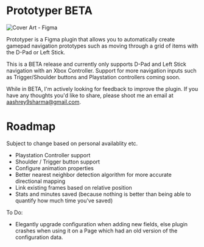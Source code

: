 # Prototyper BETA

![Cover Art - Figma](https://user-images.githubusercontent.com/6137765/133889456-00830879-b5a8-41de-b92f-1236169923c2.jpg)

Prototyper is a Figma plugin that allows you to automatically create gamepad navigation prototypes such as moving through a grid of items with the D-Pad or Left Stick.

This is a BETA release and currently only supports D-Pad and Left Stick navigation with an Xbox Controller. Support for more navigation inputs such as Trigger/Shoulder buttons and Playstation controllers coming soon.

While in BETA, I'm actively looking for feedback to improve the plugin. If you have any thoughts you'd like to share, please shoot me an email at aashrey9sharma@gmail.com.

# Roadmap

Subject to change based on personal availablity etc.

* Playstation Controller support
* Shoulder / Trigger button support
* Configure animation properties
* Better nearest neighbor detection algorithm for more accurate directional mapping
* Link existing frames based on relative position
* Stats and minutes saved (because nothing is better than being able to quantify how much time you've saved)


To Do:
* Elegantly upgrade configuration when adding new fields, else plugin crashes when using it on a Page which had an old version of the configuration data.
